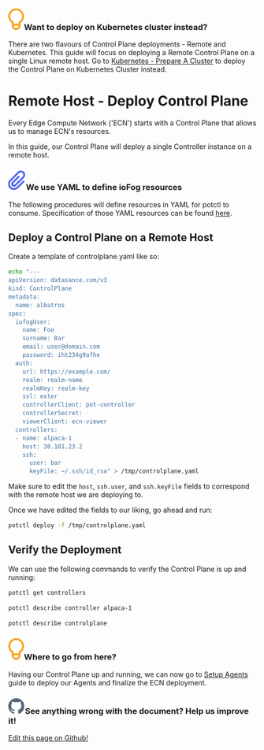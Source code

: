 <aside class="notifications tip">
  <h3><img src="/images/icos/ico-tip.svg" alt=""/>Want to deploy on Kubernetes cluster instead?</h3>
  <p>There are two flavours of Control Plane deployments - Remote and Kubernetes. This guide will focus on deploying a Remote Control Plane on a single Linux remote host. Go to <a href="../platform-deployment/kubernetes-prepare-cluster">Kubernetes - Prepare A Cluster</a> to deploy the Control Plane on Kubernetes Cluster instead.</p>
</aside>

# Remote Host - Deploy Control Plane

Every Edge Compute Network ('ECN') starts with a Control Plane that allows us to manage ECN's resources.

In this guide, our Control Plane will deploy a single Controller instance on a remote host.

<aside class="notifications info">
  <h3><img src="/images/icos/ico-note.svg" alt=""/>We use YAML to define ioFog resources</h3>
  <p>The following procedures will define resources in YAML for potctl to consume. Specification of those YAML resources can be found <a href= "/docs/reference-potctl/reference-control-plane">here</a>.</p>
</aside>

## Deploy a Control Plane on a Remote Host

Create a template of controlplane.yaml like so:

```bash
echo "---
apiVersion: datasance.com/v3
kind: ControlPlane
metadata:
  name: albatros
spec:
  iofogUser:
    name: Foo
    surname: Bar
    email: user@domain.com
    password: iht234g9afhe
  auth:
    url: https://example.com/
    realm: realm-name
    realmKey: realm-key
    ssl: exter
    controllerClient: pot-controller
    controllerSecret:
    viewerClient: ecn-viewer
  controllers:
  - name: alpaca-1
    host: 38.101.23.2
    ssh:
      user: bar
      keyFile: ~/.ssh/id_rsa" > /tmp/controlplane.yaml
```

Make sure to edit the `host`, `ssh.user`, and `ssh.keyFile` fields to correspond with the remote host we are deploying to.

Once we have edited the fields to our liking, go ahead and run:

```bash
potctl deploy -f /tmp/controlplane.yaml
```

## Verify the Deployment

We can use the following commands to verify the Control Plane is up and running:

```bash
potctl get controllers
```

```bash
potctl describe controller alpaca-1
```

```bash
potctl describe controlplane
```

<aside class="notifications tip">
  <h3><img src="/images/icos/ico-tip.svg" alt=""/>Where to go from here?</h3>
  <p>Having our Control Plane up and running, we can now go to <a href="../platform-deployment/setup-your-agents">Setup Agents</a> guide to deploy our Agents and finalize the ECN deployment.</p>
</aside>

<aside class="notifications contribute">
  <h3><img src="/images/icos/ico-github.svg" alt=""/>See anything wrong with the document? Help us improve it!</h3>
  <a href="https://github.com/Datasance/docs.datasance.com/edit/main/docs/platform-deployment/remote-control-plane.md"
    target="_blank">
    <p>Edit this page on Github!</p>
  </a>
</aside>
